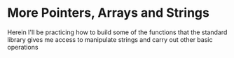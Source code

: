 # More Pointers, Arrays and Strings

Herein I'll be practicing how to build some of the functions that the standard library gives me access to manipulate strings and carry out other basic operations
